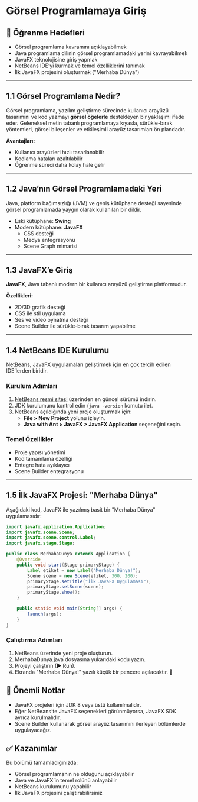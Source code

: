 # Görsel Programlamaya Giriş

## 🎯 Öğrenme Hedefleri
- Görsel programlama kavramını açıklayabilmek  
- Java programlama dilinin görsel programlamadaki yerini kavrayabilmek  
- JavaFX teknolojisine giriş yapmak  
- NetBeans IDE’yi kurmak ve temel özelliklerini tanımak  
- İlk JavaFX projesini oluşturmak ("Merhaba Dünya")  

---

## 1.1 Görsel Programlama Nedir?
Görsel programlama, yazılım geliştirme sürecinde kullanıcı arayüzü tasarımını ve kod yazmayı **görsel öğelerle** destekleyen bir yaklaşımı ifade eder. Geleneksel metin tabanlı programlamaya kıyasla, sürükle-bırak yöntemleri, görsel bileşenler ve etkileşimli arayüz tasarımları ön plandadır.  

**Avantajları:**  
- Kullanıcı arayüzleri hızlı tasarlanabilir  
- Kodlama hataları azaltılabilir  
- Öğrenme süreci daha kolay hale gelir  

---

## 1.2 Java’nın Görsel Programlamadaki Yeri
Java, platform bağımsızlığı (JVM) ve geniş kütüphane desteği sayesinde görsel programlamada yaygın olarak kullanılan bir dildir.  

- Eski kütüphane: **Swing**  
- Modern kütüphane: **JavaFX**  
  - CSS desteği  
  - Medya entegrasyonu  
  - Scene Graph mimarisi  

---

## 1.3 JavaFX’e Giriş
**JavaFX**, Java tabanlı modern bir kullanıcı arayüzü geliştirme platformudur.  

**Özellikleri:**  
- 2D/3D grafik desteği  
- CSS ile stil uygulama  
- Ses ve video oynatma desteği  
- Scene Builder ile sürükle-bırak tasarım yapabilme  

---

## 1.4 NetBeans IDE Kurulumu
NetBeans, JavaFX uygulamaları geliştirmek için en çok tercih edilen IDE’lerden biridir.  

### Kurulum Adımları
1. [NetBeans resmi sitesi](https://netbeans.apache.org) üzerinden en güncel sürümü indirin.  
2. JDK kurulumunu kontrol edin (`java -version` komutu ile).  
3. NetBeans açıldığında yeni proje oluşturmak için:  
   - **File > New Project** yolunu izleyin.  
   - **Java with Ant > JavaFX > JavaFX Application** seçeneğini seçin.  

### Temel Özellikler
- Proje yapısı yönetimi  
- Kod tamamlama özelliği  
- Entegre hata ayıklayıcı  
- Scene Builder entegrasyonu  

---

## 1.5 İlk JavaFX Projesi: "Merhaba Dünya"

Aşağıdaki kod, JavaFX ile yazılmış basit bir "Merhaba Dünya" uygulamasıdır:  

```java
import javafx.application.Application;
import javafx.scene.Scene;
import javafx.scene.control.Label;
import javafx.stage.Stage;

public class MerhabaDunya extends Application {
    @Override
    public void start(Stage primaryStage) {
        Label etiket = new Label("Merhaba Dünya!");
        Scene scene = new Scene(etiket, 300, 200);
        primaryStage.setTitle("İlk JavaFX Uygulaması");
        primaryStage.setScene(scene);
        primaryStage.show();
    }

    public static void main(String[] args) {
        launch(args);
    }
}
```

### Çalıştırma Adımları

1. NetBeans üzerinde yeni proje oluşturun.
2. MerhabaDunya.java dosyasına yukarıdaki kodu yazın.
3. Projeyi çalıştırın (▶ Run).
4. Ekranda "Merhaba Dünya!" yazılı küçük bir pencere açılacaktır. 🎉

## 📌 Önemli Notlar

- JavaFX projeleri için JDK 8 veya üstü kullanılmalıdır.
- Eğer NetBeans’te JavaFX seçenekleri görünmüyorsa, JavaFX SDK ayrıca kurulmalıdır.
- Scene Builder kullanarak görsel arayüz tasarımını ilerleyen bölümlerde uygulayacağız.

## ✅ Kazanımlar

Bu bölümü tamamladığınızda:

- Görsel programlamanın ne olduğunu açıklayabilir
- Java ve JavaFX’in temel rolünü anlayabilir
- NetBeans kurulumunu yapabilir
- İlk JavaFX projesini çalıştırabilirsiniz